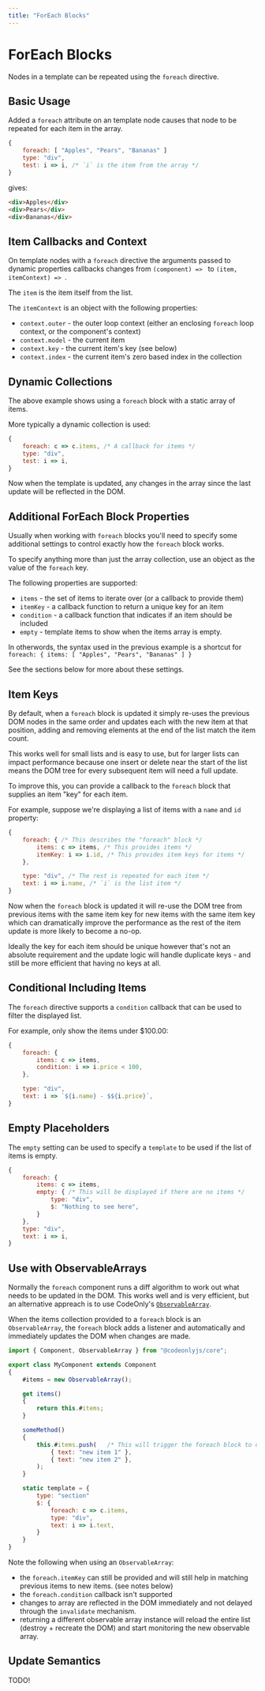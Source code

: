 ```yaml
---
title: "ForEach Blocks"
---
```

# ForEach Blocks

Nodes in a template can be repeated using the `foreach` directive.


## Basic Usage

Added a `foreach` attribute on an template node causes that node
to be repeated for each item in the array.

```js
{
    foreach: [ "Apples", "Pears", "Bananas" ]
    type: "div",
    test: i => i, /* `i` is the item from the array */
}
```

gives:

```html
<div>Apples</div>
<div>Pears</div>
<div>Bananas</div>
```


## Item Callbacks and Context

On template nodes with a `foreach` directive the arguments passed
to dynamic properties callbacks changes from `(component) => ` to 
`(item, itemContext) => `.

The `item` is the item itself from the list.

The `itemContext` is an object with the following properties:

* `context.outer` - the outer loop context (either an enclosing 
   `foreach` loop context, or the component's context)
* `context.model` - the current item
* `context.key` - the current item's key (see below)
* `context.index` - the current item's zero based index in the collection



## Dynamic Collections

The above example shows using a `foreach` block with a static 
array of items. 

More typically a dynamic collection is used:


```js
{
    foreach: c => c.items, /* A callback for items */
    type: "div",
    test: i => i,
}
```

Now when the template is updated, any changes in the array since the
last update will be reflected in the DOM.



## Additional ForEach Block Properties

Usually when working with `foreach` blocks you'll need to specify some
additional settings to control exactly how the `foreach` block works.

To specify anything more than just the array collection, use an 
object as the value of the `foreach` key.

The following properties are supported:

* `items` - the set of items to iterate over (or a callback to provide them)
* `itemKey` - a callback function to return a unique key for an item
* `condition` - a callback function that indicates if an item should be included
* `empty` - template items to show when the items array is empty.

In otherwords, the syntax used in the previous example is a shortcut for
`foreach: { items: [ "Apples", "Pears", "Bananas" ] }`

See the sections below for more about these settings.


## Item Keys

By default, when a `foreach` block is updated it simply re-uses the previous DOM 
nodes in the same order and updates each with the new item at that position, 
adding and removing elements at the end of the list match the item count.

This works well for small lists and is easy to use, but for larger lists
can impact performance because one insert or delete near the start of the list
means the DOM tree for every subsequent item will need a full update.

To improve this, you can provide a callback to the `foreach` block that supplies
an item "key" for each item.

For example, suppose we're displaying a list of items with a `name` and `id`
property:

```js
{
    foreach: { /* This describes the "foreach" block */
        items: c => items, /* This provides items */
        itemKey: i => i.id, /* This provides item keys for items */
    },

    type: "div", /* The rest is repeated for each item */
    text: i => i.name, /* `i` is the list item */
}
```

Now when the `foreach` block is updated it will re-use the DOM tree from
previous items with the same item key for new items with the same item key
which can dramatically improve the performance as the rest of the item update
is more likely to become a no-op.

<div class="tip">

Ideally the key for each item should be unique however that's not an absolute
requirement and the update logic will handle duplicate keys - and still be
more efficient that having no keys at all.

</div>


## Conditional Including Items

The `foreach` directive supports a `condition` callback that can be used to
filter the displayed list.

For example, only show the items under $100.00:

```js
{
    foreach: { 
        items: c => items,
        condition: i => i.price < 100,
    },

    type: "div",
    text: i => `${i.name} - $${i.price}`,
}
```


## Empty Placeholders

The `empty` setting can be used to specify a `template` to be used if the
list of items is empty.

```js
{
    foreach: {
        items: c => items,
        empty: { /* This will be displayed if there are no items */
            type: "div",
            $: "Nothing to see here",
        }
    },
    type: "div",
    text: i => i,
}
```


## Use with ObservableArrays

Normally the `foreach` component runs a diff algorithm to work out what needs 
to be updated in the DOM.  This works well and is very efficient, but
an alternative appreach is to use CodeOnly's [`ObservableArray`](observableArray).

When the items collection provided to a `foreach` block is an `ObservableArray`,
the `foreach` block adds a listener and automatically and immediately updates the
DOM when changes are made.

```js
import { Component, ObservableArray } from "@codeonlyjs/core";

export class MyComponent extends Component
{
    #items = new ObservableArray();

    get items()
    {
        return this.#items;
    }

    someMethod()
    {
        this.#items.push(   /* This will trigger the foreach block to update */
            { text: "new item 1" },
            { text: "new item 2" },
        );
    }

    static template = {
        type: "section"
        $: {
            foreach: c => c.items, 
            type: "div",
            text: i => i.text,
        }
    }
}
```

Note the following when using an `ObservableArray`:

* the `foreach.itemKey` can still be provided and will still help 
  in matching previous items to new items. (see notes below)
* the `foreach.condition` callback isn't supported
* changes to array are reflected in the DOM immediately and not
  delayed through the `invalidate` mechanism.
* returning a different observable array instance will reload
  the entire list (destroy + recreate the DOM) and start
  monitoring the new observable array.



## Update Semantics

TODO!
